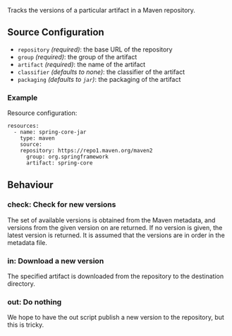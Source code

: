 Tracks the versions of a particular artifact in a Maven repository.

## Source Configuration

* `repository` *(required)*: the base URL of the repository
* `group` *(required)*: the group of the artifact
* `artifact` *(required)*: the name of the artifact
* `classifier` *(defaults to none)*: the classifier of the artifact
* `packaging` *(defaults to `jar`)*: the packaging of the artifact

### Example

Resource configuration:

```
resources:
  - name: spring-core-jar
    type: maven
    source:
    repository: https://repo1.maven.org/maven2
      group: org.springframework
      artifact: spring-core
```

## Behaviour

### check: Check for new versions

The set of available versions is obtained from the Maven metadata, and versions from the given version on are returned. If no version is given, the latest version is returned. It is assumed that the versions are in order in the metadata file.

### in: Download a new version

The specified artifact is downloaded from the repository to the destination directory.

### out: Do nothing

We hope to have the out script publish a new version to the repository, but this is tricky.
